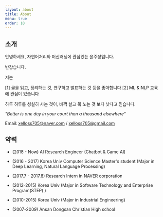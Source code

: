 ```yaml
---
layout: about
title: About
menu: true
order: 10
---
```


## 소개

안녕하세요, 자연어처리와 머신러닝에 관심있는 윤주성입니다.

반갑습니다.

저는

[1] 글을 읽고, 정리하는 것, 연구하고 발표하는 것 등을 좋아합니다
[2] ML & NLP 교육에 관심이 있습니다

하루 하루를 성실히 사는 것이, 바짝 살고 쭉 노는 것 보다 낫다고 믿습니다.

*"Better is one day in your court than a thousand elsewhere"*

Email: xelloss705@naver.com / xelloss705@gmail.com

## 약력

- (2018 - Now) AI Research Engineer (Chatbot & Game AI)

- (2016 - 2017) Korea Univ Computer Science Master's student
(Major in Deep Learning, Natural Language Processing)

- (2017.7 - 2017.8) Research Intern in NAVER corporation

- (2012-2015) Korea Univ
(Major in Software Technology and Enterprise Program(STEP) )

- (2010-2015) Korea Univ
(Major in Industrial Engineering)

- (2007-2009) Ansan Dongsan Christian High school
